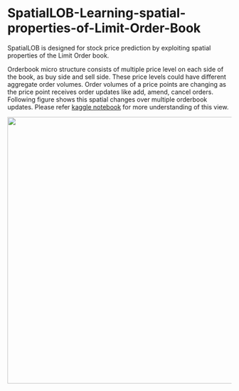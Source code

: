 # SpatialLOB-Learning-spatial-properties-of-Limit-Order-Book

SpatialLOB is designed for stock price prediction by exploiting spatial properties of the Limit Order book.

Orderbook micro structure consists of multiple price level on each side of the book, as buy side and sell side. These price levels could have different aggregate order volumes. Order volumes of a price points are changing as the price point receives order updates like add, amend, cancel orders. Following figure shows this spatial changes over multiple orderbook updates. Please refer [kaggle notebook](https://www.kaggle.com/praanj/limit-orderbook-visualizer-plotly) for more understanding of this view.

<img src="https://github.com/PraAnj/SpatialLOB-Learning-spatial-properties-of-Limit-Order-Book/blob/main/utility/orderbook_spatial_view.gif" width="600"/>
